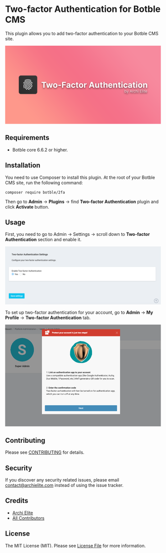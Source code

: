 # Two-factor Authentication for Botble CMS

This plugin allows you to add two-factor authentication to your Botble CMS site.

![](screenshot.png)

## Requirements

- Botble core 6.6.2 or higher.

## Installation

You need to use Composer to install this plugin. At the root of your Botble CMS site, run the following command:

```
composer require botble/2fa
```

Then go to **Admin** -> **Plugins** -> find **Two-factor Authentication** plugin and click **Activate** button.

## Usage

First, you need to go to Admin -> Settings -> scroll down to **Two-factor Authentication** section and enable it.

![](art/setting.png)

To set up two-factor authentication for your account, go to **Admin** -> **My Profile** -> **Two-factor Authentication** tab.

![](art/setup-modal.png)

## Contributing

Please see [CONTRIBUTING](CONTRIBUTING.md) for details.

## Security

If you discover any security related issues, please email contact@archielite.com instead of using the issue tracker.

## Credits

-   [Archi Elite](https://github.com/archielite)
-   [All Contributors](../../contributors)

## License

The MIT License (MIT). Please see [License File](LICENSE) for more information.

